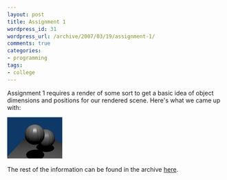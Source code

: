 ```yaml
---
layout: post
title: Assignment 1
wordpress_id: 31
wordpress_url: /archive/2007/03/19/assignment-1/
comments: true
categories:
- programming
tags:
- college
---
```


Assignment 1 requires a render of some sort to get a basic idea of object dimensions and positions for our rendered scene. Here's what we came up with:

[![Raytracer Assignment 1 - False Render](/images/posts/2007/03/cg1-render1.thumbnail.jpg)](/images/posts/2007/03/cg1-render1.jpg "Raytracer Assignment 1 - False Render")

The rest of the information can be found in the archive [here](/images/posts/2007/03/assignment1tar.gz "Raytracer Assignment 1 tarball").
